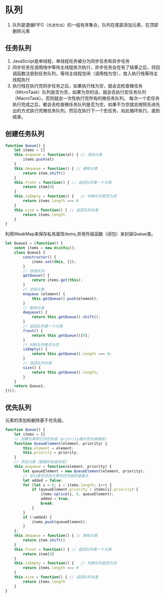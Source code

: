 # 队列
1. 队列是遵循FIFO（`先进先出`）的一组有序集合，队列在尾部添加元素，在顶部删除元素
## 任务队列
1. JavaScript是单线程，单线程任务被分为同步任务和异步任务
2. 同步任务在调用栈中等待主线程依次执行，异步任务会在有了结果之后，将回调函数注册到任务队列，等待主线程空闲（调用栈为空），放入执行栈等待主线程执行
3. 执行栈在执行完同步任务之后，如果执行栈为空，就会去检查微任务（MicroTask）队列是否为空，如果为空的话，就会去执行宏任务队列（MacroTask）。否则就会一次性执行完所有的微任务队列。
每次一个宏任务执行完成之后，都会去检查微任务队列是否为空，如果不为空就会按照先进先出的方式执行完微任务队列。然后在执行下一个宏任务，如此循环执行。直到结束。
## 创建任务队列
```js
function Queue() {
    let items = []
    this.enqueue = function(el) { // 添加元素
        items.push(el)
    }
    this.dequeue = function() { // 删除元素
        return item.shift()
    }
    this.front = function() { // 返回队列第一个元素
        return item[0]
    }
    this.isEmpty = function() {   // 判断队列是否为空
        return items.length === 0
    }
    this.size = function() { // 返回队列长度
        return items.length
    }
}
```

利用WeakMap来保存私有属性items,并用外层函数（闭包）来封装Queue类。

```js
let Queue1 = (function() {
    const items = new WeakMap();
    class Queue1 {
        constructor() {
            items.set(this, []);
        }
        // 获取队列
        getQueue() {
            return items.get(this);
        }
        // 添加元素
        enqueue (element) {
            this.getQueue().push(element);
        }
        // 删除元素
        dequeue() {
            return this.getQueue().shift();
        }
        // 返回队列第一个元素
        front() {
            return this.getQueue()[0];
        }
        // 判断队列是否为空
        isEmpty() {
            return this.getQueue().length === 0;
        }
        // 返回队列长度
        size() {
            return this.getQueue().length;
        }
    }
    return Queue1;
})();
```

## 优先队列
元素的添加和删除基于优先级。
```js
function Queue() {
    let items = []
    // 创建元素和它的优先级（priority越大优先级越低）
    function QueueElement(element, priority) {
        this.element = element;
        this.priority = priority;
    }
    // 添加元素（根据优先级添加）
    this.enqueue = function(element, priority) {
        let queueElement = new QueueElement(element, priority);
        // 标记是否添加元素的优先级的值最大
        let added = false;
        for (let i = 0; i < items.length; i++) {
            if (queueElement.priority < items[i].priority) {
                items.splice(i, 0, queueElement);
                added = true;
                break;
            }
        }
        if (!added) {
            items.push(queueElement);
        }
    };
    this.dequeue = function() { // 删除元素
        return item.shift()
    }
    this.front = function() { // 返回队列第一个元素
        return item[0]
    }
    this.isEmpty = function() {   // 判断队列是否为空
        return items.length === 0
    }
    this.size = function() { // 返回队列长度
        return items.length
    }
}
```